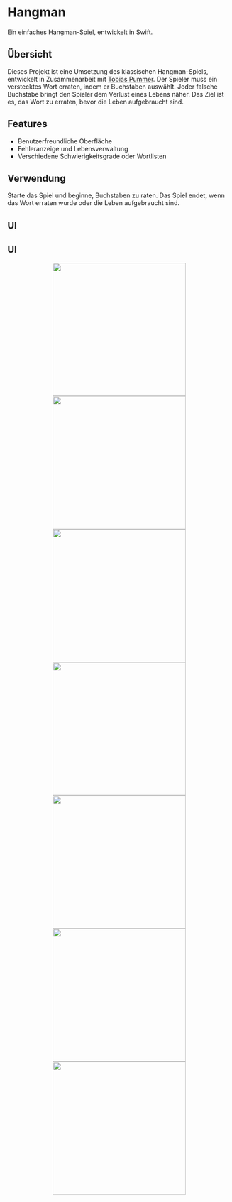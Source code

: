 # Hangman

Ein einfaches Hangman-Spiel, entwickelt in Swift.

## Übersicht

Dieses Projekt ist eine Umsetzung des klassischen Hangman-Spiels, entwickelt in Zusammenarbeit mit [Tobias Pummer](https://github.com/TobiasPummer). Der Spieler muss ein verstecktes Wort erraten, indem er Buchstaben auswählt. Jeder falsche Buchstabe bringt den Spieler dem Verlust eines Lebens näher. Das Ziel ist es, das Wort zu erraten, bevor die Leben aufgebraucht sind.

## Features

- Benutzerfreundliche Oberfläche
- Fehleranzeige und Lebensverwaltung
- Verschiedene Schwierigkeitsgrade oder Wortlisten

## Verwendung

Starte das Spiel und beginne, Buchstaben zu raten. Das Spiel endet, wenn das Wort erraten wurde oder die Leben aufgebraucht sind.

## UI

## UI

<div align="center">
    <img src="images/image1.png" alt="" width="300">
    <img src="images/image2.png" alt="" width="300">
</div>

<div align="center">
    <img src="images/image3.png" alt="" width="300">
    <img src="images/image4.png" alt="" width="300">
</div>

<div align="center">
    <img src="images/image5.png" alt="" width="300">
    <img src="images/image6.png" alt="" width="300">
</div>

<div align="center">
    <img src="images/image7.png" alt="" width="300">
</div>
